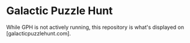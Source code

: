 # Galactic Puzzle Hunt

While GPH is not actively running, this repository is what's displayed on [galacticpuzzlehunt.com].
